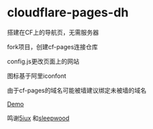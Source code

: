 # cloudflare-pages-dh
搭建在CF上的导航页，无需服务器

fork项目，创建cf-pages连接仓库

config.js更改页面上的网站

图标基于阿里iconfont

由于cf-pages的域名可能被墙建议绑定未被墙的域名


[Demo](https://011211.xyz) 


鸣谢[5iux](https://github.com/5iux) 和[sleepwood](https://github.com/sleepwood) 
